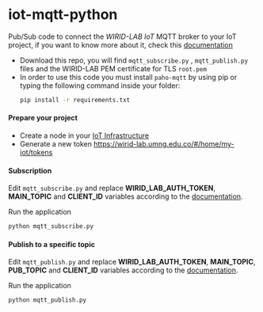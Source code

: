 # iot-mqtt-python
Pub/Sub code to connect the *WIRID-LAB IoT* MQTT broker to your IoT project, if you want to know more about it, check this [documentation](https://wirid-lab.github.io/docs/iot/mqtt) 

- Download this repo, you will find   ``mqtt_subscribe.py`` , ``mqtt_publish.py`` files and the WIRID-LAB PEM certificate for TLS ``root.pem`` 
- In order to use this code you must install ``paho-mqtt`` by using pip or typing the following command inside your folder:
    ```sh
    pip install -r requirements.txt
    ```

#### Prepare your project

- Create a node in your [IoT Infrastructure](https://wirid-lab.umng.edu.co/#/home/my-iot/nodes)
- Generate a new token  https://wirid-lab.umng.edu.co/#/home/my-iot/tokens

#### Subscription

Edit ``mqtt_subscribe.py``  and replace  **WIRID_LAB_AUTH_TOKEN**, **MAIN_TOPIC** and **CLIENT_ID** variables according to the  [documentation](https://wirid-lab.github.io/docs/iot/mqtt).

Run the application 
```sh
python mqtt_subscribe.py
```

####  Publish to a specific topic


Edit ``mqtt_publish.py``  and replace  **WIRID_LAB_AUTH_TOKEN**, **MAIN_TOPIC**, **PUB_TOPIC** and **CLIENT_ID** variables according to the  [documentation](https://wirid-lab.github.io/docs/iot/mqtt).

Run the application 
```sh
python mqtt_publish.py
```